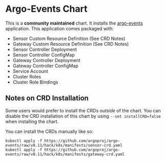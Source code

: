 # Argo-Events Chart

This is a **community maintained** chart. It installs the [argo-events](https://github.com/argoproj/argo-events) application. This application comes packaged with:
- Sensor Custom Resource Definition (See CRD Notes)
- Gateway Custom Resource Definition (See CRD Notes)
- Sensor Controller Deployment
- Sensor Controller ConfigMap
- Gateway Controller Deployment
- Gateway Controller ConfigMap
- Service Account
- Cluster Roles
- Cluster Role Bindings

## Notes on CRD Installation

Some users would prefer to install the CRDs _outside_ of the chart. You can disable the CRD installation of this chart by using `--set installCRD=false` when installing the chart.

You can install the CRDs manually like so:

```
kubectl apply -f https://github.com/argoproj/argo-events/raw/v0.11/hack/k8s/manifests/sensor-crd.yaml
kubectl apply -f https://github.com/argoproj/argo-events/raw/v0.11/hack/k8s/manifests/gateway-crd.yaml
```
